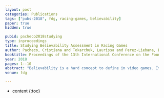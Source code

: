 ```yaml
---
layout: post
categories: Publications
tags: ["pubs-2018", fdg, racing-games, believability]
paper: true
hidden: true

pubid: pacheco2018studying
type: inproceedings
title: Studying Believability Assessment in Racing Games
author: Pacheco, Cristiana and Tokarchuk, Laurissa and Perez-Liebana, Diego
booktitle: Proceedings of the 13th International Conference on the Foundations of Digital Games
year: 2018
pages: 1--10
abstract: "Believability is a hard concept to define in video games. It depends on how and what one considers to be “believable”, which is often very subjective. In previous years, several researchers have tried to find ways of assessing such concepts in games through Turing Tests on agents, which were programmed to behave like a human instead of focusing only on winning. Examples are the Mario AI Competition and the 2K BotPrize. Given the small pool of explored parameters and a focus on programming the bots rather than the assessment, in this paper we present work examining different methods of evaluating believability in video games. We explore believability through recorded gameplay and allow judges to analyze it. However, we use different parameters - such as ranking rather than binary answers - for asking how human-like the presented behaviours are. The objective of this study is to analyze the different ways believability can be assessed, for humans and non-player characters (NPCs) by comparing how results between them and scores are affected in both when changing the parameters. In order to provide a more general analysis, the study is carried out using two different racing games rather than one. Results show that these parameters have indeed changed the overall results of the study and how important it is to be able to generalize these concepts in game AI, given how clear it is that believability is dependent on genre, game and even the design of the questionnaire."
venue: fdg

---
```


* content
{:toc}


